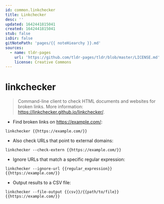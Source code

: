 ```yaml
---
id: common.linkchecker
title: Linkchecker
desc: ''
updated: 1642441815041
created: 1642441815041
stub: false
isDir: false
gitNotePath: 'pages/{{ noteHiearchy }}.md'
sources:
  - name: tldr-pages
    url: 'https://github.com/tldr-pages/tldr/blob/master/LICENSE.md'
    license: Creative Commons
---
```

# linkchecker

> Command-line client to check HTML documents and websites for broken links.
> More information: <https://linkchecker.github.io/linkchecker/>.

- Find broken links on <https://example.com/>:

`linkchecker {{https://example.com/}}`

- Also check URLs that point to external domains:

`linkchecker --check-extern {{https://example.com/}}`

- Ignore URLs that match a specific regular expression:

`linkchecker --ignore-url {{regular_expression}} {{https://example.com/}}`

- Output results to a CSV file:

`linkchecker --file-output {{csv}}/{{path/to/file}} {{https://example.com/}}`

